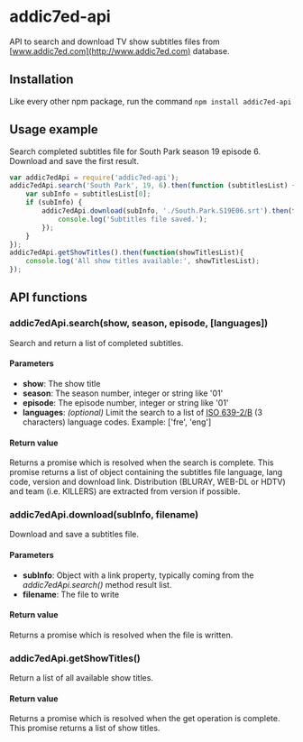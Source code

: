 addic7ed-api
============

API to search and download TV show subtitles files from [www.addic7ed.com](http://www.addic7ed.com) database.


Installation
------------

Like every other npm package, run the command
`npm install addic7ed-api`


Usage example
-------------

Search completed subtitles file for South Park season 19 episode 6.
Download and save the first result.

```javascript
var addic7edApi = require('addic7ed-api');
addic7edApi.search('South Park', 19, 6).then(function (subtitlesList) {
    var subInfo = subtitlesList[0];
    if (subInfo) {
        addic7edApi.download(subInfo, './South.Park.S19E06.srt').then(function () {
            console.log('Subtitles file saved.');
        });
    }
});
addic7edApi.getShowTitles().then(function(showTitlesList){
    console.log('All show titles available:', showTitlesList);
});
```


API functions
-------------

### addic7edApi.search(show, season, episode, [languages])

Search and return a list of completed subtitles.

#### Parameters

+ **show**: The show title
+ **season**: The season number, integer or string like '01'
+ **episode**: The episode number, integer or string like '01'
+ **languages**: _(optional)_ Limit the search to a list of [ISO 639-2/B](https://en.wikipedia.org/wiki/List_of_ISO_639-2_codes) (3 characters) language codes.
Example: ['fre', 'eng']

#### Return value

Returns a promise which is resolved when the search is complete. This promise returns a list of object containing the subtitles file language, lang code, version and
download link. Distribution (BLURAY, WEB-DL or HDTV) and team (i.e. KILLERS) are extracted from version if possible.


### addic7edApi.download(subInfo, filename)

Download and save a subtitles file.

#### Parameters

+ **subInfo**: Object with a link property, typically coming from the _addic7edApi.search()_ method result list.
+ **filename**: The file to write

#### Return value

Returns a promise which is resolved when the file is written.

### addic7edApi.getShowTitles()

Return a list of all available show titles.

#### Return value

Returns a promise which is resolved when the get operation is complete. This promise returns a list of show titles.